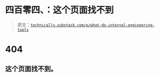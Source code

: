 # 四百零四、：这个页面找不到

> 原文：[`technically.substack.com/p/what-do-internal-engineering-tools`](https://technically.substack.com/p/what-do-internal-engineering-tools)

# 404

## 这个页面找不到。
